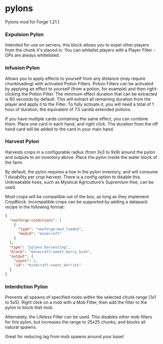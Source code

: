 # pylons
Pylons mod for Forge 1.21.1.

### Expulsion Pylon
Intended for use on servers, this block allows you to expel other players from the chunk it's placed in.
You can whitelist players with a Player Filter - OPs are always whitelisted.

### Infusion Pylon
Allows you to apply effects to yourself from any distance (may require chunkloading) with activated Potion Filters.
Potion Filters can be activated by applying an effect to yourself (from a potion, for example) and then right-clicking the Potion Filter.
The minimum effect duration that can be extracted is 60 seconds by default.
This will extract all remaining duration from the player and apply it to the Filter.
To fully activate it, you will need a total of 1 hour of duration, the equivalent of 7.5 vanilla extended potions.

If you have multiple cards containing the same effect, you can combine them.
Place one card in each hand, and right click.
The duration from the off hand card will be added to the card in your main hand.

### Harvest Pylon
Harvests crops in a configurable radius (from 3x3 to 9x9) around the pylon and outputs to an inventory above.
Place the pylon inside the water block of the farm.

By default, the pylon requires a hoe in the pylon inventory, and will consume 1 durability per crop harvest.
There is a config option to disable this. Unbreakable hoes, such as Mystical Agriculture's Supremium Hoe, can be used.

Most crops will be compatible out of the box, as long as they implement CropBlock.
Incompatible crops can be supported by adding a datapack recipe in the following format:

```json
{
  "neoforge:conditions": [
    {
      "type": "neoforge:mod_loaded",
      "modid": "minecraft"
    }
  ],
  "type": "pylons:harvesting",
  "block": "minecraft:sweet_berry_bush",
  "output": {
    "count": 2,
    "id": "minecraft:sweet_berries"
  }
}
```

### Interdiction Pylon
Prevents all spawns of specified mobs within the selected chunk range (1x1 to 5x5).
Right click on a mob with a Mob Filter, then add the filter to the pylon to block that mob.

Alternately, the Lifeless Filter can be used. This disables other mob filters for this pylon,
but increases the range to 25x25 chunks, and blocks all natural spawns.

Great for reducing lag from mob spawns around your base!
